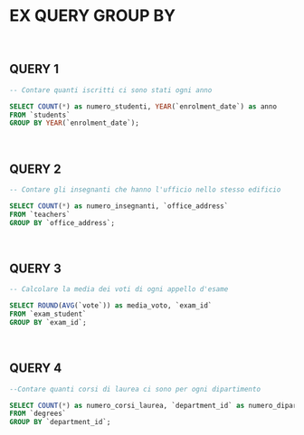 # EX QUERY GROUP BY

<br>

## QUERY 1

```sql
-- Contare quanti iscritti ci sono stati ogni anno

SELECT COUNT(*) as numero_studenti, YEAR(`enrolment_date`) as anno
FROM `students`
GROUP BY YEAR(`enrolment_date`);
```

<br>

## QUERY 2

```sql
-- Contare gli insegnanti che hanno l'ufficio nello stesso edificio

SELECT COUNT(*) as numero_insegnanti, `office_address`
FROM `teachers`
GROUP BY `office_address`;
```

<br>

## QUERY 3

```sql
-- Calcolare la media dei voti di ogni appello d'esame

SELECT ROUND(AVG(`vote`)) as media_voto, `exam_id`
FROM `exam_student`
GROUP BY `exam_id`;
```

<br>

## QUERY 4

```sql
--Contare quanti corsi di laurea ci sono per ogni dipartimento

SELECT COUNT(*) as numero_corsi_laurea, `department_id` as numero_dipartimento
FROM `degrees`
GROUP BY `department_id`;
```

